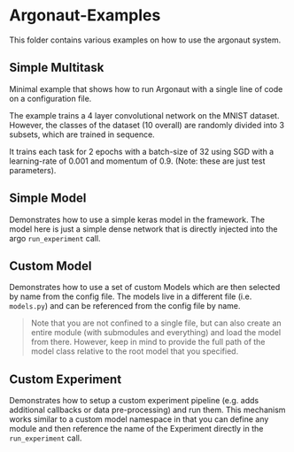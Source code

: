 # Argonaut-Examples

This folder contains various examples on how to use the argonaut system.

## Simple Multitask

Minimal example that shows how to run Argonaut with a single line of code on a configuration file.

The example trains a 4 layer convolutional network on the MNIST dataset. However, the classes of the dataset (10 overall) are randomly divided into 3 subsets, which are trained in sequence.

It trains each task for 2 epochs with a batch-size of 32 using SGD with a learning-rate of 0.001 and momentum of 0.9. (Note: these are just test parameters).

## Simple Model

Demonstrates how to use a simple keras model in the framework.
The model here is just a simple dense network that is directly injected into the argo `run_experiment` call.

## Custom Model

Demonstrates how to use a set of custom Models which are then selected by name from the config file.
The models live in a different file (i.e. `models.py`) and can be referenced from the config file by name.

> Note that you are not confined to a single file, but can also create an entire module (with submodules and everything) and load the model from there.
> However, keep in mind to provide the full path of the model class relative to the root model that you specified.

## Custom Experiment

Demonstrates how to setup a custom experiment pipeline (e.g. adds additional callbacks or data pre-processing) and run them.
This mechanism works similar to a custom model namespace in that you can define any module and then reference the name of the Experiment directly in the `run_experiment` call.